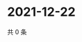 # 2021-12-22

共 0 条

<!-- BEGIN WEIBO -->
<!-- 最后更新时间 Wed Dec 22 2021 18:13:09 GMT+0800 (China Standard Time) -->

<!-- END WEIBO -->
